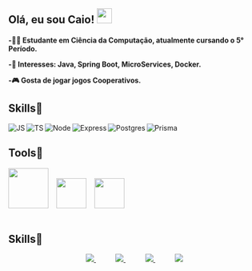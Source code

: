 
<!---
ciprianorepository2/ciprianorepository2 is a ✨ special ✨ repository because its `README.md` (this file) appears on your GitHub profile.
You can click the Preview link to take a look at your changes.
--->
<h2>Olá, eu sou Caio!
  <img src="https://raw.githubusercontent.com/iampavangandhi/iampavangandhi/master/gifs/Hi.gif" width="30px">
    </h2>
    
<!--<div>
  <a href="https://github.com/caiocipriano">
  <img height="150em" src="https://github-readme-stats.vercel.app/api?username=caiocipriano&show_icons=true&theme=prussian&include_all_commits=true&count_private=true"/>
  <img height="150em" src="https://github-readme-stats.vercel.app/api/top-langs/?username=caiocipriano&layout=compact&langs_count=7&theme=prussian "/>
</div> -->
  
<h4>  
<p>-👨‍🎓 Estudante em Ciência da Computação, atualmente cursando o 5° Período.
<p>-🎯 Interesses: Java, Spring Boot, MicroServices, Docker.
<p>-🎮 Gosta de jogar jogos Cooperativos.
 </h4>

<h2>Skills🎯</h2>
<div align="center">
  <img align="left" alt="JS" src="https://img.shields.io/badge/JavaScript-F7DF1E?style=for-the-badge&logo=javascript&logoColor=black"/>
  <img align="left" alt="TS" src="https://img.shields.io/badge/TypeScript-007ACC?style=for-the-badge&logo=typescript&logoColor=white"/>
  <img align="left" alt="Node" src="https://img.shields.io/badge/Node.js-43853D?style=for-the-badge&logo=node.js&logoColor=white"/>
  <img align="left" alt="Express" src="https://img.shields.io/badge/PostgreSQL-316192?style=for-the-badge&logo=postgresql&logoColor=white"/>
  <img align="left" alt="Postgres" src="https://img.shields.io/badge/Jest-323330?style=for-the-badge&logo=Jest&logoColor=white"/>
  <img align="left" alt="Prisma" src="https://img.shields.io/badge/Prisma-3982CE?style=for-the-badge&logo=Prisma&logoColor=white"/>
</div> 
<br>
<h2>Tools🎯</h2>
<div>
<img width="80px" src="https://cdn.jsdelivr.net/gh/devicons/devicon/icons/docker/docker-plain.svg"/>
&nbsp;&nbsp;
<img width="60px" src="https://cdn.jsdelivr.net/gh/devicons/devicon/icons/git/git-original.svg" />
&nbsp;&nbsp;
<img  width="60px" src="https://cdn.jsdelivr.net/gh/devicons/devicon/icons/npm/npm-original-wordmark.svg" />
</div>
<br>








<h2>Skills🎯</h2>
<p align="center">
    <a href="https://github.com/caiocipriano">
        <img src="https://img.shields.io/badge/github-%23100000.svg?&style=for-the-badge&logo=github&logoColor=white&link=mailto:https://github.com/caiocipriano">
    </a>
   &nbsp;&nbsp;&nbsp;&nbsp;&nbsp;&nbsp;&nbsp;&nbsp;&nbsp;
    <a href="mailto:caio.silvax@hotmail.com">
       <img src="https://img.shields.io/badge/Microsoft_Outlook-0078D4?style=for-the-badge&logo=microsoft-outlook&logoColor=white">
    </a>
  &nbsp;&nbsp;&nbsp;&nbsp;&nbsp;&nbsp;&nbsp;&nbsp;&nbsp;
  <a href="https://www.linkedin.com/in/caio-cipriano">
        <img src="https://img.shields.io/badge/linkedin-%230077B5.svg?&style=for-the-badge&logo=linkedin&logoColor=white&link=mailto:https://www.linkedin.com/in/caio-cipriano/">
    </a>
    &nbsp;&nbsp;&nbsp;&nbsp;&nbsp;&nbsp;&nbsp;&nbsp;&nbsp;
    <a href="https://discord.gg/6XmPrUYX2">
        <img src="https://img.shields.io/badge/Discord-7289DA?style=for-the-badge&logo=discord&logoColor=white">
    </a>
  
  

